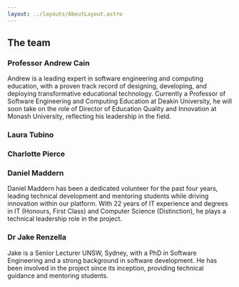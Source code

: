 ```yaml
---
layout: ../layouts/AboutLayout.astro
---
```



## The team
### Professor Andrew Cain

Andrew is a leading expert in software engineering and computing education, with a proven track record of designing, developing, and deploying transformative educational technology. Currently a Professor of Software Engineering and Computing Education at Deakin University, he will soon take on the role of Director of Education Quality and Innovation at Monash University, reflecting his leadership in the field.

### Laura Tubino


### Charlotte Pierce


### Daniel Maddern
Daniel Maddern has been a dedicated volunteer for the past four years, leading technical development and mentoring students while driving innovation within our platform. With 22 years of IT experience and degrees in IT (Honours, First Class) and Computer Science (Distinction), he plays a technical leadership role in the project.

### Dr Jake Renzella
Jake is a Senior Lecturer UNSW, Sydney, with a PhD in Software Engineering and a strong background in software development. He has been involved in the project since its inception, providing technical guidance and mentoring students.

